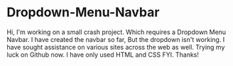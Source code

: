 # Dropdown-Menu-Navbar
Hi, I'm working on a small crash project. Which requires a Dropdown Menu Navbar. I have created the navbar so far, But the dropdown isn't working. I have sought assistance on various sites across the web as well. Trying my luck on Github now. I have only used HTML and CSS FYI. Thanks!
